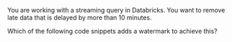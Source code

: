You are working with a streaming query in Databricks. You want to remove late data that is delayed by more than 10 minutes.

Which of the following code snippets adds a watermark to achieve this?